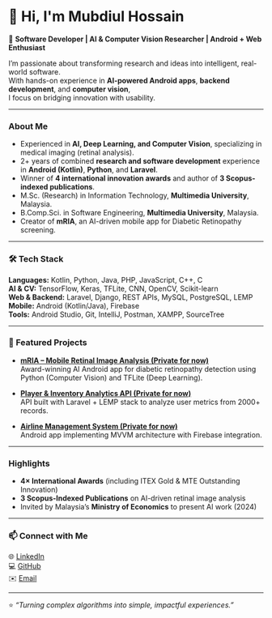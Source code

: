 # 👋 Hi, I'm Mubdiul Hossain  

🎯 **Software Developer | AI & Computer Vision Researcher | Android + Web Enthusiast**

I’m passionate about transforming research and ideas into intelligent, real-world software.  
With hands-on experience in **AI-powered Android apps**, **backend development**, and **computer vision**,  
I focus on bridging innovation with usability.

---

### About Me
- Experienced in **AI, Deep Learning, and Computer Vision**, specializing in medical imaging (retinal analysis).  
- 2+ years of combined **research and software development** experience in **Android (Kotlin)**, **Python**, and **Laravel**.  
- Winner of **4 international innovation awards** and author of **3 Scopus-indexed publications**.  
- M.Sc. (Research) in Information Technology, **Multimedia University**, Malaysia.
- B.Comp.Sci. in Software Engineering, **Multimedia University**, Malaysia.
- Creator of **mRIA**, an AI-driven mobile app for Diabetic Retinopathy screening.

---

### 🛠️ Tech Stack
**Languages:** Kotlin, Python, Java, PHP, JavaScript, C++, C  
**AI & CV:** TensorFlow, Keras, TFLite, CNN, OpenCV, Scikit-learn  
**Web & Backend:** Laravel, Django, REST APIs, MySQL, PostgreSQL, LEMP  
**Mobile:** Android (Kotlin/Java), Firebase  
**Tools:** Android Studio, Git, IntelliJ, Postman, XAMPP, SourceTree  

---

### 🧩 Featured Projects
- **[mRIA – Mobile Retinal Image Analysis (Private for now)](https://github.com/mubdiulhossain/mRIA)**  
  Award-winning AI Android app for diabetic retinopathy detection using Python (Computer Vision) and TFLite (Deep Learning).

- **[Player & Inventory Analytics API (Private for now)](https://github.com/mubdiulhossain/analytics-api)**  
  API built with Laravel + LEMP stack to analyze user metrics from 2000+ records.  

- **[Airline Management System (Private for now)](https://github.com/mubdiulhossain/airline-management)**  
  Android app implementing MVVM architecture with Firebase integration.

---

### Highlights
- **4× International Awards** (including ITEX Gold & MTE Outstanding Innovation)  
- **3 Scopus-Indexed Publications** on AI-driven retinal image analysis  
- Invited by Malaysia’s **Ministry of Economics** to present AI work (2024)

---

### 📫 Connect with Me
🌐 [LinkedIn](https://www.linkedin.com/in/mubdiul/)  
💻 [GitHub](https://github.com/mubdiulhossain)  
✉️ [Email](mailto:mubdiul@outlook.com)

---

⭐ _“Turning complex algorithms into simple, impactful experiences.”_
